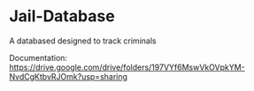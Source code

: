 # Jail-Database
A databased designed to track criminals


Documentation: https://drive.google.com/drive/folders/197VYf6MswVkOVpkYM-NvdCgKtbvRJOmk?usp=sharing
